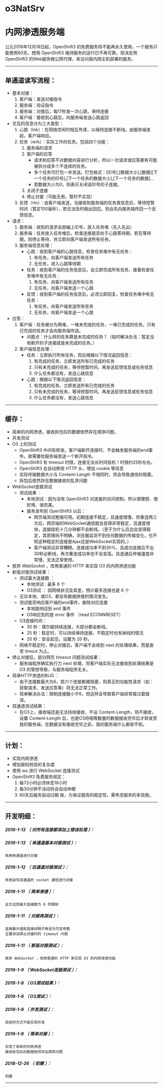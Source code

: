 # o3NatSrv
内网渗透服务端
=======

公元2018年12月18日起，OpenShift3 的免费服务将不能再永久使用，一个服务只能使用60天。想用 OpenShift3 维持服务的运行已不再可靠。现决定用 OpenShift3 的Web服务做公网代理，来访问我内网主机部署的服务。

*******************************************************************

单通道读写流程：
-------------------------------------------------------------------

- 基本对接：
	1. 客户端：发送对接指令
	1. 服务端：验证指令
	1. 服务端：对接后，每17秒发一次心跳，保持连接
	1. 客户端：接收到心跳后，向服务端发送心跳返回
- 交互的信息分为三大类型：
	1. 心跳（lnk）：在网络空闲时相互传递，以保持连接不断线。由服务端发起，客户端响应。
	1. 任务（wrk）：实际工作的任务。包括四个功能：
		1. 服务端的请求
		1. 客户端的应答
			- 请求和应答不对数据内容进行分析，所以一次请求或应答都有可能被拆分成多个不连续的任务。
			- 多个任务可打包一并发送。打包格式：[ID号],[数据大小],[数据][下一个任务的ID号],[下一个任务的数据大小],[下一个任务的数据]...
			- 若数据大小为0，则表示关闭该ID号的子连接。
		1. 关闭子连接
		1. 停止对接（可能无用，暂时不实现）
	1. 反馈（rtn）：由客户端发送，当接收到服务端的任务类信息后，等待短暂时间（暂定100毫秒），若无法及时做出回应。则会先向服务端传回一个反馈信息。
- 请求：
	1. 服务端：收到的请求全部编上ID号，放入任务堆（先入先出）
	1. 服务端：任务放入任务堆后，检查连接是否处于心跳等待期。若在等待期，则停止等待，并立即向客户端发送所有任务。
	1. 服务端信息处理：
		- 心跳：收到客户端的心跳信息，检查任务堆中有无任务：
			1. 有任务，向客户端发送所有任务
			1. 无任务，进入心跳等待期
		- 任务：收到客户端的任务信息后，会立即完成所有任务，接着检查任务堆中有无任务：
			1. 有任务，向客户端发送所有任务
			1. 无任务，向客户端发送一个心跳
		- 反馈：收到客户端的任务信息后，必须立即回复。检查任务堆中有无任务：
			1. 有任务，向客户端发送所有任务
			1. 无任务，向客户端发送一个心跳
- 应答：
	1. 客户端：任务被分为两堆，一堆未完成的任务，一堆已完成的任务。只有已完成的任务才会向服务端传送。
		- 问题点：什么样的任务算是未完成的任务？（临时解决办法：暂定没有断开的子连接就是未完成的任务。）
	1. 客户端信息处理：
		- 任务：立即执行所有任务，而后根据以下情况返回信息：
			1. 有完成的任务，立即发送所有已完成的任务
			1. 只有未完成的任务，等待短暂时间，再发送反馈信息或任务信息
			1. 什么任务都没有，发送心跳信息
		- 心跳：根据以下情况返回信息：
			1. 有完成的任务，立即发送所有已完成的任务
			1. 只有未完成的任务，等待短暂时间，再发送反馈信息或任务信息
			1. 什么任务都没有，发送心跳信息

*******************************************************************

缓存：
-------------------------------------------------------------------

- 简单的内网渗透，接收拆包后的数据依然存在顺序问题。
- 并发测试
- O3 上的测试
	- OpenShift3 中间有转发。客户端断开连接时，不会触发服务端的end事件。故需要给服务端发送一个断开指令。
	- OpenShift3 有 timeout 时限，连接无法长时间挂机！时限约25秒左右。
	- OpenShift3 会自动修改 HTTP 头，增加 cookie 等信息
	- 实际传输数据大小与 Content-Length 不相同时，将会导致通信的阻塞。
	- 拆包后依然存在数据接收的乱序问题
- WebSocket连接测试
	- 测试结果 ：
		- 本地测试：因为没有 OpenShift3 对连接的访问控制，所以很理想、很好用、很完美。
		- 服务发布到 OpenShift3 以后：
			- 网页端测试勉强可用。初期连接不稳定，且速度很慢，但重连两三次后，网页端的WebSocket通信就会变得非常稳定，且速度很快，连接挂机十几分钟都不会断线。（至于为什么后边会变得稳定，其原理尚不明确，浏览器监测不到任何数据的传输变化，也不知这种稳定的连接是Ajax还是WebSocket实现的。）
			- 客户端测试非常糟糕。连接成功率不到30%，且成功连接后不出30秒必断线，再次重连成功率也不会变高。且连通后传输速度非常慢，无法正常使用。
- 放弃 WebSocket ，改用普通的 HTTP 来实现 O3 的内网渗透功能
- 新版对接测试结果：
	- 测试最大连接数 ：
		- 本地测试 : 最多 6 个
		- O3测试 ： 因网络状况及其差，预计最多连接也是 6 个
	- 无论本地、或O3，都会有数据拼接的情况发生。
	- 测试能否响应客户端的end事件，删除对应连接
		- 本地能响应到 end 事件
		- O3响应到的是 error 事件 （read ECONNRESET）
	- O3连接时间：
		- 30 秒：偶尔能持续连接，大部分都会断线。
		- 25 秒：稳定时，可以持续保持连接，不稳定时也有掉线的情况
		- 20 秒：安全起见，设置为 20 秒。
	- 网络不稳定时，停止对接后，客户端不会收到 next 的处理结果，而是直至 timout 为止。
- 停止对接后，部分网页 timeout 问题测试结果：
	- 服务端程序确实执行力 next 处理，但客户端实际无法接收到处理结果是 O3 的管控导致，与服务端程序无关。
- 简单HTTP渗透的BUG ：
	- 由于连接数最大为6，若六个连接都被阻塞，则真正的功能性请求（如：获取请求、发送应答等）将无法正常工作。
	- 简单解决办法：限制连接数小于6，但这样会导致客户端经常报过载错误。
- 双通道测试结果：
	- 在O3上，接收端还是无法持续接收，不设 Content-Length，则不接收，设置 Content-Length 后，也是O3将相等数量的数据接收完毕后才转发至我的服务端，在数据没有接收完毕之前，我的服务端什么都收不到。

*******************************************************************

计划：
-------------------------------------------------------------------

- 实现内网渗透
- 增加密码校验的复杂度
- 使用 ws 进行 WebSocket 连接测试
- OpenShift3 免费服务规定：
	1. 每72小时必须休息18小时
	1. 每30分钟不活动将会自动休眠
	1. 60天后服务自动过期
	故，为保证服务的稳定性，需考虑服务的多班倒。

*******************************************************************





开发明细：
-------------------------------------------------------------------

##### 2019-1-13 （ 对所有连接都添加上错误处理 ）：

##### 2019-1-13 （ 单通道基本对接测试 ）：
	改用单通道进行对接

##### 2019-1-12 （ 双通道对接测试 ）：
	改用读写双通道的 socket 通信进行对接

##### 2019-1-11 （ 简单渗透 ）：
	此方法受最大连接数为 6 的限制

##### 2019-1-11 （ 对接再测试 ）：
	连接最大值和连接间隔不再设为可变参数
	主要测试停止对接时的 timeout 问题

##### 2019-1-11 （ 新版对接测试 ）：
	放弃 WebSocket ，改用普通的 HTTP 来实现 O3 的内网渗透功能

##### 2019-1-9 （ WebSocket连接测试 ）：

##### 2019-1-8 （ O3测试结果 ）：

##### 2019-1-8 （ O3测试 ）：

##### 2019-1-8 （ 并发测试 ）：
	目前的方式不能实现并发

##### 2019-1-8 （ 简单对接 ）：
	实现了简单的内网渗透
	接收拆包后的数据依然存在顺序问题

##### 2018-12-26 （ 初建 ）：
	初建

*******************************************************************
